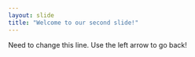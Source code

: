 ```yaml
---
layout: slide
title: "Welcome to our second slide!"
---
```

Need to change this line.
Use the left arrow to go back!
